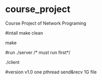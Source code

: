 # course_project
Course Project of Network Programing

#intall
make clean

make

#run
./server   /* must run first*/

./client

#version
v1.0 one pthread send&recv 1G file
